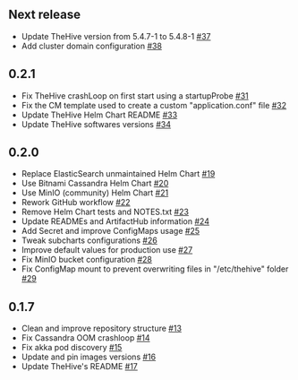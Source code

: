 ## Next release

- Update TheHive version from 5.4.7-1 to 5.4.8-1 [#37](https://github.com/StrangeBeeCorp/helm-charts/pull/37)
- Add cluster domain configuration [#38](https://github.com/StrangeBeeCorp/helm-charts/pull/38)


## 0.2.1

- Fix TheHive crashLoop on first start using a startupProbe [#31](https://github.com/StrangeBeeCorp/helm-charts/pull/31)
- Fix the CM template used to create a custom "application.conf" file [#32](https://github.com/StrangeBeeCorp/helm-charts/pull/32)
- Update TheHive Helm Chart README [#33](https://github.com/StrangeBeeCorp/helm-charts/pull/33)
- Update TheHive softwares versions [#34](https://github.com/StrangeBeeCorp/helm-charts/pull/34)


## 0.2.0

- Replace ElasticSearch unmaintained Helm Chart [#19](https://github.com/StrangeBeeCorp/helm-charts/pull/19)
- Use Bitnami Cassandra Helm Chart [#20](https://github.com/StrangeBeeCorp/helm-charts/pull/20)
- Use MinIO (community) Helm Chart [#21](https://github.com/StrangeBeeCorp/helm-charts/pull/21)
- Rework GitHub workflow [#22](https://github.com/StrangeBeeCorp/helm-charts/pull/22)
- Remove Helm Chart tests and NOTES.txt [#23](https://github.com/StrangeBeeCorp/helm-charts/pull/23)
- Update READMEs and ArtifactHub information [#24](https://github.com/StrangeBeeCorp/helm-charts/pull/24)
- Add Secret and improve ConfigMaps usage [#25](https://github.com/StrangeBeeCorp/helm-charts/pull/25)
- Tweak subcharts configurations [#26](https://github.com/StrangeBeeCorp/helm-charts/pull/26)
- Improve default values for production use [#27](https://github.com/StrangeBeeCorp/helm-charts/pull/27)
- Fix MinIO bucket configuration [#28](https://github.com/StrangeBeeCorp/helm-charts/pull/28)
- Fix ConfigMap mount to prevent overwriting files in "/etc/thehive" folder [#29](https://github.com/StrangeBeeCorp/helm-charts/pull/29)


## 0.1.7

- Clean and improve repository structure [#13](https://github.com/StrangeBeeCorp/helm-charts/pull/13)
- Fix Cassandra OOM crashloop [#14](https://github.com/StrangeBeeCorp/helm-charts/pull/14)
- Fix akka pod discovery [#15](https://github.com/StrangeBeeCorp/helm-charts/pull/15)
- Update and pin images versions [#16](https://github.com/StrangeBeeCorp/helm-charts/pull/16)
- Update TheHive's README [#17](https://github.com/StrangeBeeCorp/helm-charts/pull/17)
